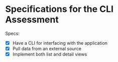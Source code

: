 # Specifications for the CLI Assessment

Specs:
- [x] Have a CLI for interfacing with the application
- [x] Pull data from an external source
- [x] Implement both list and detail views 
